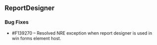 ## ReportDesigner

### Bug Fixes

* \#F139270 – Resolved NRE exception when report designer is used in win forms element host.